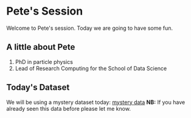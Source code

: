 # Pete's Session
Welcome to Pete's session. Today we are going to have some fun.

## A little about Pete
1. PhD in particle physics
2. Lead of Research Computing for the School of Data Science

## Today's Dataset
We will be using a mystery dataset today: [mystery data](https://www.17lands.com/public_datasets)
**NB:** If you have already seen this data before please let me know.
